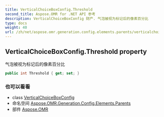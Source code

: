 ```yaml
---
title: VerticalChoiceBoxConfig.Threshold
second_title: Aspose.OMR for .NET API 参考
description: VerticalChoiceBoxConfig 财产. 气泡被视为标记后的像素百分比
type: docs
weight: 40
url: /zh/net/aspose.omr.generation.config.elements.parents/verticalchoiceboxconfig/threshold/
---
```

## VerticalChoiceBoxConfig.Threshold property

气泡被视为标记后的像素百分比

```csharp
public int Threshold { get; set; }
```

### 也可以看看

* class [VerticalChoiceBoxConfig](../)
* 命名空间 [Aspose.OMR.Generation.Config.Elements.Parents](../../verticalchoiceboxconfig/)
* 部件 [Aspose.OMR](../../../)



